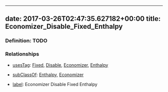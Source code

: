 
---
date: 2017-03-26T02:47:35.627182+00:00
title: Economizer_Disable_Fixed_Enthalpy
---
### Definition: TODO

### Relationships

* [usesTag](https://brickschema.org/schema/1.0/BrickFrame#usesTag): [Fixed](https://brickschema.org/schema/1.0/BrickTag#Fixed), [Disable](https://brickschema.org/schema/1.0/BrickTag#Disable), [Economizer](https://brickschema.org/schema/1.0/BrickTag#Economizer), [Enthalpy](https://brickschema.org/schema/1.0/BrickTag#Enthalpy)

* [subClassOf](http://www.w3.org/2000/01/rdf-schema#subClassOf): [Enthalpy](https://brickschema.org/schema/1.0/Brick#Enthalpy), [Economizer](https://brickschema.org/schema/1.0/Brick#Economizer)

* [label](http://www.w3.org/2000/01/rdf-schema#label): Economizer Disable Fixed Enthalpy
